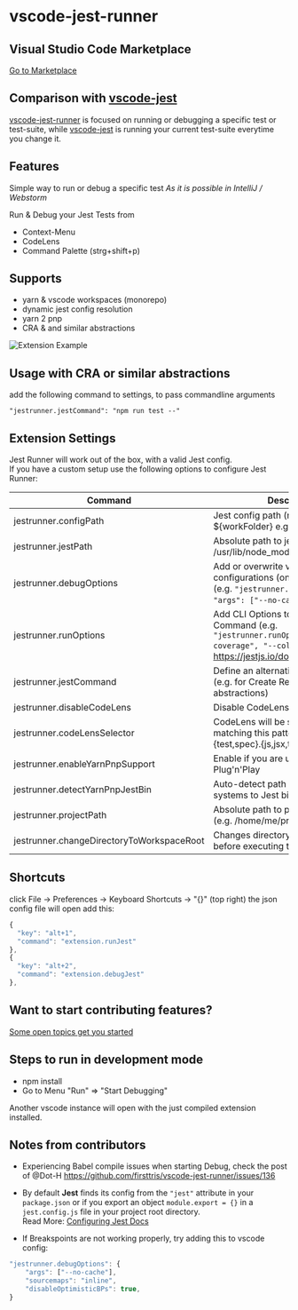 # vscode-jest-runner

## Visual Studio Code Marketplace

[Go to Marketplace](https://marketplace.visualstudio.com/items?itemName=firsttris.vscode-jest-runner)

## Comparison with [vscode-jest](https://github.com/jest-community/vscode-jest)

[vscode-jest-runner](https://github.com/firsttris/vscode-jest-runner) is focused on running or debugging a specific test or test-suite, while [vscode-jest](https://github.com/jest-community/vscode-jest) is running your current test-suite everytime you change it.

## Features

Simple way to run or debug a specific test
*As it is possible in IntelliJ / Webstorm*

Run & Debug your Jest Tests from
- Context-Menu
- CodeLens
- Command Palette (strg+shift+p)

## Supports 
- yarn & vscode workspaces (monorepo)
- dynamic jest config resolution  
- yarn 2 pnp   
- CRA & and similar abstractions   

![Extension Example](https://github.com/firsttris/vscode-jest/raw/master/public/vscode-jest.gif)

## Usage with CRA or similar abstractions

add the following command to settings, to pass commandline arguments
```
"jestrunner.jestCommand": "npm run test --"
```

## Extension Settings

Jest Runner will work out of the box, with a valid Jest config.   
If you have a custom setup use the following options to configure Jest Runner:

| Command | Description |
| --- | --- |
| jestrunner.configPath | Jest config path (relative to ${workFolder} e.g. jest-config.json) |
| jestrunner.jestPath | Absolute path to jest bin file (e.g. /usr/lib/node_modules/jest/bin/jest.js) |
| jestrunner.debugOptions | Add or overwrite vscode debug configurations (only in debug mode) (e.g. `"jestrunner.debugOptions": { "args": ["--no-cache"] }`) |
| jestrunner.runOptions | Add CLI Options to the Jest Command (e.g. `"jestrunner.runOptions": ["--coverage", "--colors"]`) https://jestjs.io/docs/en/cli |
| jestrunner.jestCommand | Define an alternative Jest command (e.g. for Create React App and similar abstractions) |
| jestrunner.disableCodeLens | Disable CodeLens feature |
| jestrunner.codeLensSelector | CodeLens will be shown on files matching this pattern (default **/*.{test,spec}.{js,jsx,ts,tsx}) |
| jestrunner.enableYarnPnpSupport | Enable if you are using Yarn 2 with Plug'n'Play |
| jestrunner.detectYarnPnpJestBin | Auto-detect path on Linux/Unix systems to Jest bin (Yarn 2 Pnp) |
| jestrunner.projectPath | Absolute path to project directory (e.g. /home/me/project/sub-folder) |
| jestrunner.changeDirectoryToWorkspaceRoot | Changes directory to workspace root before executing the test |

## Shortcuts

click File -> Preferences -> Keyboard Shortcuts -> "{}" (top right)
the json config file will open
add this:

```javascript
{
  "key": "alt+1",
  "command": "extension.runJest"
},
{
  "key": "alt+2",
  "command": "extension.debugJest"
},
```

## Want to start contributing features?

[Some open topics get you started](https://github.com/firsttris/vscode-jest-runner/issues)

## Steps to run in development mode

- npm install
- Go to Menu "Run" => "Start Debugging"

Another vscode instance will open with the just compiled extension installed.

## Notes from contributors

- Experiencing Babel compile issues when starting Debug, check the post of @Dot-H https://github.com/firsttris/vscode-jest-runner/issues/136

- By default **Jest** finds its config from the `"jest"` attribute in your `package.json` or if you export an object `module.export = {}` in a `jest.config.js` file in your project root directory.   
Read More: [Configuring Jest Docs](https://jestjs.io/docs/en/configuration)

- If Breakspoints are not working properly, try adding this to vscode config:

```javascript
"jestrunner.debugOptions": {
    "args": ["--no-cache"],
    "sourcemaps": "inline",
    "disableOptimisticBPs": true,
}
```
